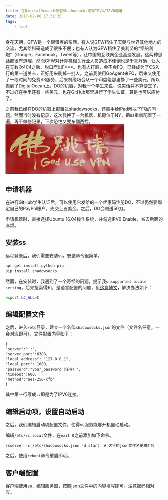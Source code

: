 ```yaml
---
title: 在DigitalOcean上配置Shadowsocks实现IPV4/IPV6翻墙
date: 2017-02-08 17:31:35
tags:
    - tool
---
```

身在天朝，GFW是一个很蛋疼的东西。有人说GFW挡住了天朝与世界其他地方的交流，尤其给科研造成了很多不便；也有人认为GFW挡住了美利坚的“坚船利炮”（Google，Facebook，Tweet等），让中国的互联网企业高速发展。这两种思路都很有道理，然而GFW对计算机相关行业人员造成不便倒也是千真万确，让人在无数次404之后，脱口而出F***。也有人打趣，会不会FQ，已经成为了CS入行的第一道关卡，正好用来刷掉一批人。之前我使用GoAgent来FQ，后来又使用了一段时间的免费SS服务，后来机缘巧合从一个印度佬那里挣了一些美元，所以搬到了DigitalOcean上。DO的机器，对我一个学生来说，说实话并不算便宜了，不过好在手里还有一些美元，也在GitHub那里进行了学生认证，算是也可以应付了。

之前我已经在DO的机器上配置过shadowsocks，还顺手给iPad解决了FQ的问题。然而当时没有记录，这次我换了一台机器，机房位于NY，把ss重新配置了一遍，再不做些记录，下次恐怕又要东翻西找。
![佛跳墙](/img/god_use_vpn.png)

<!-- more -->
## 申请机器
在进行GitHub学生认证后，可以使用它发给的一个优惠码注册DO，不过仍然要绑定自己的PayPal账户，先交上五美金。之后，DO会赠送50刀。

申请机器时，直接选择Ubuntu 16.04操作系统，并勾选IPV6 Enable，省去后面的麻烦。

## 安装ss
远程登录后，我们需要安装ss。安装命令很简单。
``` bash
apt-get install python-pip
pip install shadowsocks
```
然而，在安装时，我遇到了一个奇怪的问题，提示我`unsupported locale setting`，后来搜索得知，是语言配置的问题，见[这篇博文](http://www.linfuyan.com/locale_error_unsupported_locale_setting/)，解决办法如下：
``` bash
export LC_ALL=C
```

## 编辑配置文件
之后，进入`/etc`目录，建立一个名叫`shadowsocks.json`的文件（文件名任意，一会对应即可），文件配置内容如下：
```
{
"server":"::",  
"server_port":8388,
"local_address": "127.0.0.1",
"local_port": 1080,
"password":"your_password（任写）",
"timeout":600,
"method":"aes-256-cfb"
}
```
其中第一行写成`::`即是为了IPV6连接。

## 编辑启动项，设置自动启动
之后，我们编辑启动项配置文件，使得ss服务能够开机自动启动。

编辑`/etc/rc.local`文件，在`exit 0`之前添加如下命令。
```
ssserver -c /etc/shadowsocks.json -d start  # 这里的json文件名要相对应
```

之后，使用`reboot`命令重启即可。

## 客户端配置
客户端使用ss，编辑服务器，按照json文件中的内容填写即可。注意密码相对应。
